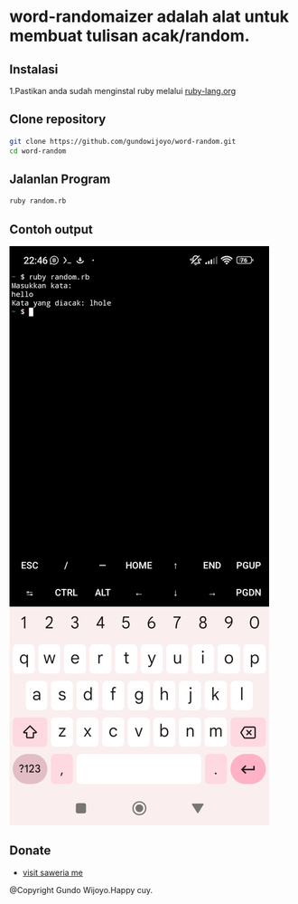 # word-randomaizer adalah alat untuk membuat tulisan acak/random.

## Instalasi 
1.Pastikan anda sudah menginstal ruby melalui <a href="https://www.ruby-lang.org/en/documentation/installation/">ruby-lang.org</a>

## Clone repository 
```bash
git clone https://github.com/gundowijoyo/word-random.git
cd word-random
```

## Jalanlan Program
 ```bash
ruby random.rb
 ```
## Contoh output 
![Alt Text](https://github.com/gundowijoyo/word-randomaizer/blob/main/Screenshot_2024-07-07-22-46-11-290_com.termux.jpg)

## Donate
- <a href="https://saweria.co/Gundo">visit saweria me</a>

@Copyright Gundo Wijoyo.Happy cuy.
